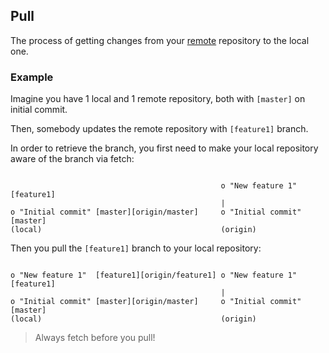 ## Pull

The process of getting changes from your [remote](./remote.md) repository to the local one.

### Example

Imagine you have 1 local and 1 remote repository, both with `[master]` on initial commit.

Then, somebody updates the remote repository with `[feature1]` branch.

In order to retrieve the branch, you first need to make your local repository aware of the branch via fetch:
```

                                               o "New feature 1"  [feature1]
                                               |
o "Initial commit" [master][origin/master]     o "Initial commit" [master]
(local)                                        (origin)

```

Then you pull the `[feature1]` branch to your local repository:
```

o "New feature 1"  [feature1][origin/feature1] o "New feature 1"  [feature1]
                                               |
o "Initial commit" [master][origin/master]     o "Initial commit" [master]
(local)                                        (origin)

```

> Always fetch before you pull!
